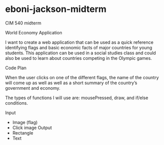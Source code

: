 # eboni-jackson-midterm
CIM 540 midterm

World Economy Application

I want to create a web application that can be used as a quick reference identifying flags and basic economic facts of major countries for young students. This application can be used in a social studies class and could also be used to learn about countries competing in the Olympic games. 

Code Plan

When the user clicks on one of the different flags, the name of the country will come up as well as well as a short summary of the country’s government and economy.  


The types of functions I will use are: mousePressed, draw, and if/else conditions.

Input
-	Image (flag)
-	Click image
Output
-	Rectangle
-	Text
